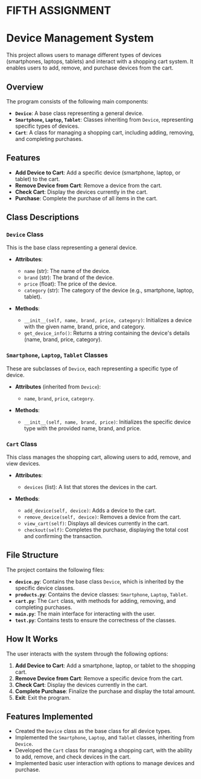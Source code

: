 # FIFTH ASSIGNMENT 
# Device Management System
This project allows users to manage different types of devices (smartphones, laptops, tablets) and interact with a shopping cart system. It enables users to add, remove, and purchase devices from the cart.

## Overview  
The program consists of the following main components:
- **`Device`**: A base class representing a general device.
- **`Smartphone`, `Laptop`, `Tablet`**: Classes inheriting from `Device`, representing specific types of devices.
- **`Cart`**: A class for managing a shopping cart, including adding, removing, and completing purchases.

## Features  
- **Add Device to Cart**: Add a specific device (smartphone, laptop, or tablet) to the cart.
- **Remove Device from Cart**: Remove a device from the cart.
- **Check Cart**: Display the devices currently in the cart.
- **Purchase**: Complete the purchase of all items in the cart.

## Class Descriptions  

### `Device` Class
This is the base class representing a general device.

- **Attributes**:
   - `name` (str): The name of the device.
   - `brand` (str): The brand of the device.
   - `price` (float): The price of the device.
   - `category` (str): The category of the device (e.g., smartphone, laptop, tablet).

- **Methods**:
   - `__init__(self, name, brand, price, category)`: Initializes a device with the given name, brand, price, and category.
   - `get_device_info()`: Returns a string containing the device's details (name, brand, price, category).

### `Smartphone`, `Laptop`, `Tablet` Classes
These are subclasses of `Device`, each representing a specific type of device.

- **Attributes** (inherited from `Device`):
   - `name`, `brand`, `price`, `category`.

- **Methods**:
   - `__init__(self, name, brand, price)`: Initializes the specific device type with the provided name, brand, and price.

### `Cart` Class
This class manages the shopping cart, allowing users to add, remove, and view devices.

- **Attributes**:
   - `devices` (list): A list that stores the devices in the cart.

- **Methods**:
   - `add_device(self, device)`: Adds a device to the cart.
   - `remove_device(self, device)`: Removes a device from the cart.
   - `view_cart(self)`: Displays all devices currently in the cart.
   - `checkout(self)`: Completes the purchase, displaying the total cost and confirming the transaction.

## File Structure  
The project contains the following files:

- **`device.py`**: Contains the base class `Device`, which is inherited by the specific device classes.
- **`products.py`**: Contains the device classes: `Smartphone`, `Laptop`, `Tablet`.
- **`cart.py`**: The `Cart` class, with methods for adding, removing, and completing purchases.
- **`main.py`**: The main interface for interacting with the user.
- **`test.py`**: Contains tests to ensure the correctness of the classes.

## How It Works  
The user interacts with the system through the following options:

1. **Add Device to Cart**: Add a smartphone, laptop, or tablet to the shopping cart.
2. **Remove Device from Cart**: Remove a specific device from the cart.
3. **Check Cart**: Display the devices currently in the cart.
4. **Complete Purchase**: Finalize the purchase and display the total amount.
5. **Exit**: Exit the program.

## Features Implemented
- Created the `Device` class as the base class for all device types.
- Implemented the `Smartphone`, `Laptop`, and `Tablet` classes, inheriting from `Device`.
- Developed the `Cart` class for managing a shopping cart, with the ability to add, remove, and check devices in the cart.
- Implemented basic user interaction with options to manage devices and purchase.
